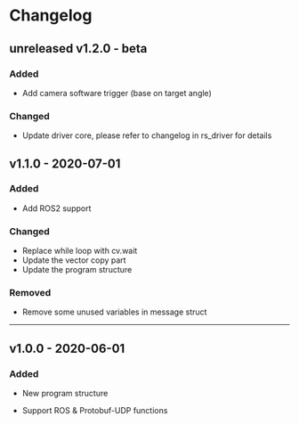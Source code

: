 # Changelog

## unreleased v1.2.0 - beta

### Added
- Add camera software trigger (base on target angle)

### Changed
- Update driver core, please refer to changelog in rs_driver for details

## v1.1.0 - 2020-07-01

### Added

- Add ROS2 support

### Changed
- Replace while loop with cv.wait
- Update the vector copy part 
- Update the program structure

### Removed
- Remove some unused variables in message struct

---  

## v1.0.0 - 2020-06-01

### Added

- New program structure

- Support ROS & Protobuf-UDP functions

  